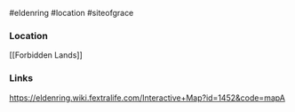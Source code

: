 #eldenring #location #siteofgrace 

### Location
[[Forbidden Lands]]
### Links
https://eldenring.wiki.fextralife.com/Interactive+Map?id=1452&code=mapA